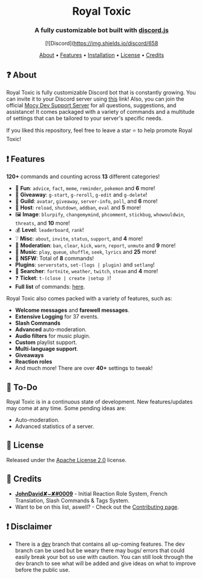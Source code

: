 <h1 align="center">
  <br>
  Royal Toxic
  <br>
</h1>

<h3 align=center>A fully customizable bot built with <a href=https://github.com/discordjs/discord.js>discord.js</a></h3>


<div align=center>

 [![Discord](https://img.shields.io/discord/658
  
</div>

<p align="center">
  <a href="#about">About</a>
  •
  <a href="#Features">Features</a>
  •
  <a href="https://github.com/ROYAL-BOTSS/Royal-Toxic/INSTALLATION.md">Installation</a>
  •
  <a href="#license">License</a>
  •
  <a href="#credits">Credits</a>
</p>

## ❓ About

Royal Toxic is fully customizable Discord bot that is constantly growing. You can invite it to your Discord server using [this](https://tinyurl.com/y58e65z6) link! Also, you can join the official [Mocy Dev Support Server](https://discord.gg/WKFdGqvdZB) for all questions, suggestions, and assistance! It comes packaged with a variety of commands and a multitude of settings that can be tailored to your server's specific needs.

If you liked this repository, feel free to leave a star ⭐ to help promote Royal Toxic!

## ❗ Features

**120+** commands and counting across **13** different categories!

*   🎉  **Fun**: `advice`, `fact`, `meme`, `reminder`, `pokemon` and **6** more! 
*   🎁  **Giveaway**: `g-start`, `g-reroll`, `g-edit` and `g-delete`!
*   💬  **Guild**: `avatar`, `giveaway`, `server-info`, `poll`, and **6** more! 
*   👑  **Host**: `reload`, `shutdown`, `addban`, `eval` and **5** more! 
*   🖼  **Image**: `blurpify`, `changemymind`, `phcomment`, `stickbug`, `whowouldwin`, `threats`, and **10** more! 
*   💰  **Level**: `leaderboard`, `rank`!
*   ❔  **Misc**: `about`, `invite`, `status`, `support`, and **4** more!
*   🚓  **Moderation**: `ban`, `clear`, `kick`, `warn`, `report`, `unmute` and **9** more! 
*   🎵  **Music**: `play`, `queue`, `shuffle`, `seek`, `lyrics` and **25** more!
*   🔞  **NSFW**: Total of **8** commands!
* **Plugins**: `serverstats`, `set-(logs | plugin)` and `setlang`!
*   🔎  **Searcher**: `fortnite`, `weather`, `twitch`, `steam` and **4** more!
*   ❓  **Ticket**: `t-(close | create |setup )`!
*   **Full list** of commands: [here](https://github.com/ROYAL-BOTSS/Royal-Toxic/COMMANDS.md).

Royal Toxic also comes packed with a variety of features, such as:

  * **Welcome messages** and **farewell messages**.
  * **Extensive Logging** for 37 events.
  * **Slash Commands**
  * **Advanced** auto-moderation.
  * **Audio filters** for music plugin.
  * **Custom** playlist support.
  * **Multi-language support**.
  * **Giveaways**
  * **Reaction roles**
  * And much more! There are over **40+** settings to tweak!


## 📝 To-Do

Royal Toxic is in a continuous state of development. New features/updates may come at any time. Some pending ideas are:
  
  * Auto-moderation.
  * Advanced statistics of a server.

## 📖 License

Released under the [Apache License 2.0](https://github.com/ROYAL-BOTSS/Royal-Toxic/LICENSE) license.

## 📜 Credits
* **[JohnDavid✘⌣✘#0009](https://github.com/MrrVit665)** - Initial Reaction Role System, French Translation, Slash Commands & Tags System.
* Want to be on this list, aswell? - Check out the [Contributing page](https://github.com/ROYAL-BOTSS/Royal-Toxic/CONTRIBUTING.md).

## ❗ Disclaimer
* There is a [dev](https://github.com/ROYAL-BOTSS/Royal-Toxic/tree/dev) branch that contains all up-coming features. The dev branch can be used but be weary there may bugs/ errors that could easily break your bot so use with caution. You can still look through the dev branch to see what will be added and give ideas on what to improve before the public use.
